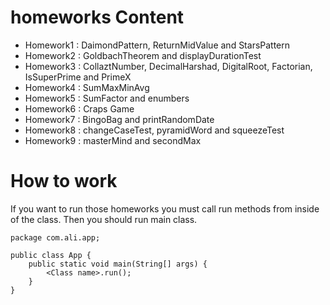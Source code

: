 # homeworks Content
- Homework1 : DaimondPattern, ReturnMidValue and StarsPattern
- Homework2 : GoldbachTheorem and displayDurationTest
- Homework3 : CollaztNumber, DecimalHarshad, DigitalRoot, Factorian, IsSuperPrime and PrimeX 
- Homework4 : SumMaxMinAvg
- Homework5 : SumFactor and enumbers
- Homework6 : Craps Game
- Homework7 : BingoBag and printRandomDate
- Homework8 : changeCaseTest, pyramidWord and squeezeTest
- Homework9 : masterMind and secondMax

# How to work
If you want to run those homeworks you must call run methods from inside of the class. Then you should run main class. 
```
package com.ali.app;

public class App {
    public static void main(String[] args) {
        <Class name>.run();
    }
}

```

